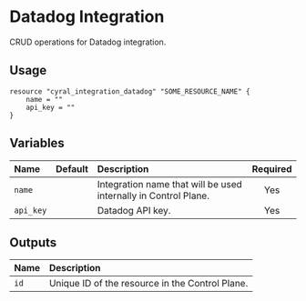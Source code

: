 # Datadog Integration

CRUD operations for Datadog integration.

## Usage

```hcl
resource "cyral_integration_datadog" "SOME_RESOURCE_NAME" {
    name = ""
    api_key = ""
}
```

## Variables

|  Name         |  Default  |  Description                                                          | Required |
|:--------------|:---------:|:----------------------------------------------------------------------|:--------:|
| `name`        |           | Integration name that will be used internally in Control Plane.       | Yes      |
| `api_key`     |           | Datadog API key.                                                      | Yes      |


## Outputs

|  Name        |  Description                                                        |
|:-------------|:--------------------------------------------------------------------|
| `id`         | Unique ID of the resource in the Control Plane.                     |
